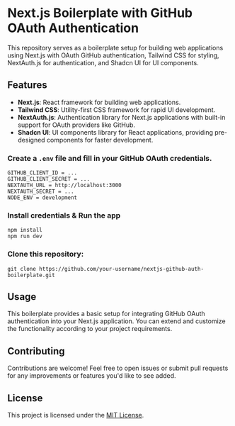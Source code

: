# Next.js Boilerplate with GitHub OAuth Authentication

This repository serves as a boilerplate setup for building web applications using Next.js with OAuth GitHub authentication, Tailwind CSS for styling, NextAuth.js for authentication, and Shadcn UI for UI components.

## Features

- **Next.js**: React framework for building web applications.
- **Tailwind CSS**: Utility-first CSS framework for rapid UI development.
- **NextAuth.js**: Authentication library for Next.js applications with built-in support for OAuth providers like GitHub.
- **Shadcn UI**: UI components library for React applications, providing pre-designed components for faster development.

   
### Create a `.env` file and fill in your GitHub OAuth credentials.

```env
GITHUB_CLIENT_ID = ...
GITHUB_CLIENT_SECRET = ...
NEXTAUTH_URL = http://localhost:3000
NEXTAUTH_SECRET = ...
NODE_ENV = development
```

### Install credentials & Run the app

```shell
npm install 
npm run dev
```
 
### Clone this repository: 

`git clone https://github.com/your-username/nextjs-github-auth-boilerplate.git`

## Usage

This boilerplate provides a basic setup for integrating GitHub OAuth authentication into your Next.js application. You can extend and customize the functionality according to your project requirements.

## Contributing

Contributions are welcome! Feel free to open issues or submit pull requests for any improvements or features you'd like to see added.

## License

This project is licensed under the [MIT License](LICENSE).
